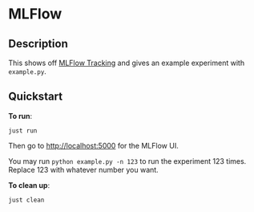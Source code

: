# MLFlow

## Description

This shows off [MLFlow Tracking](https://mlflow.org/) and gives an example experiment with `example.py`.

## Quickstart

**To run**:

```shell
just run
```

Then go to <http://localhost:5000> for the MLFlow UI.

You may run `python example.py -n 123` to run the experiment 123 times.  Replace 123 with whatever number you want.

**To clean up**:

```shell
just clean
```
